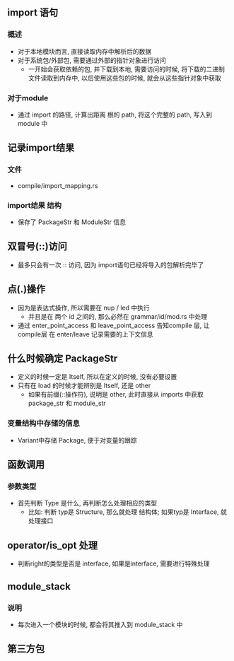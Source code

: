 ## import 语句
### 概述
- 对于本地模块而言, 直接读取内存中解析后的数据
- 对于系统包/外部包, 需要通过外部的指针对象进行访问
    - 一开始会获取依赖的包, 并下载到本地, 需要访问的时候, 将下载的二进制文件读取到内存中, 以后使用这些包的时候, 就会从这些指针对象中获取

### 对于module
- 通过 import 的路径, 计算出距离 根的 path, 将这个完整的 path, 写入到 module 中


## 记录import结果
### 文件
- compile/import_mapping.rs

### import结果 结构
- 保存了 PackageStr 和 ModuleStr 信息


## 双冒号(::)访问
- 最多只会有一次 :: 访问, 因为 import语句已经将导入的包解析完毕了


## 点(.)操作
- 因为是表达式操作, 所以需要在 nup / led 中执行
    - 并且是在 两个 id 之间的, 那么必然在 grammar/id/mod.rs 中处理
- 通过 enter_point_access 和 leave_point_access 告知compile 层, 让 compile层 在 enter/leave 记录需要的上下文信息


## 什么时候确定 PackageStr
- 定义的时候一定是 Itself, 所以在定义的时候, 没有必要设置
- 只有在 load 的时候才能辨别是 Itself, 还是 other
    - 如果有前缀(::操作符), 说明是 other, 此时直接从 imports 中获取 package_str 和 module_str
    
### 变量结构中存储的信息
- Variant中存储 Package, 便于对变量的跟踪


## 函数调用
### 参数类型
- 首先判断 Type 是什么, 再判断怎么处理相应的类型
    - 比如: 判断 typ是 Structure, 那么就处理 结构体; 如果typ是 Interface, 就处理接口


## operator/is_opt 处理
- 判断right的类型是否是 interface, 如果是interface, 需要进行特殊处理


## module_stack
### 说明
- 每次进入一个模块的时候, 都会将其推入到 module_stack 中


## 第三方包
### 

